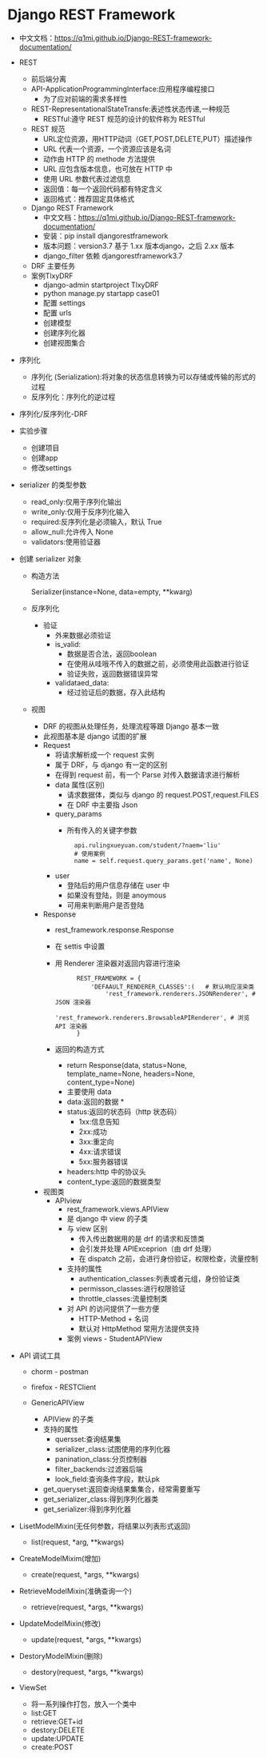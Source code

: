 # Django REST Framework
- 中文文档：https://q1mi.github.io/Django-REST-framework-documentation/
- REST
    - 前后端分离
    - API-ApplicationProgrammingInterface:应用程序编程接口
        - 为了应对前端的需求多样性
    - REST-RepresentationalStateTransfe:表述性状态传递,一种规范
        - RESTful:遵守 REST 规范的设计的软件称为 RESTful
    - REST 规范
        - URL定位资源，用HTTP动词（GET,POST,DELETE,PUT）描述操作
        - URL 代表一个资源，一个资源应该是名词
        - 动作由 HTTP 的 methode 方法提供
        - URL 应包含版本信息，也可放在 HTTP 中
        - 使用 URL 参数代表过滤信息
        - 返回值：每一个返回代码都有特定含义
        - 返回格式：推荐固定具体格式
    - Django REST Framework
        - 中文文档：https://q1mi.github.io/Django-REST-framework-documentation/
        - 安装：pip install djangorestframework
        - 版本问题：version3.7 基于 1.xx 版本django，之后 2.xx 版本
        - django_filter 依赖 djangorestframework3.7
    - DRF 主要任务
    - 案例TlxyDRF
        - django-admin startproject TlxyDRF
        - python manage.py startapp case01
        - 配置 settings
        - 配置 urls
        - 创建模型
        - 创建序列化器
        - 创建视图集合

- 序列化
    - 序列化 (Serialization):将对象的状态信息转换为可以存储或传输的形式的过程
    - 反序列化：序列化的逆过程

- 序列化/反序列化-DRF

- 实验步骤
    - 创建项目
    - 创建app
    - 修改settings

- serializer 的类型参数
    - read_only:仅用于序列化输出
    - write_only:仅用于反序列化输入
    - required:反序列化是必须输入，默认 True
    - allow_null:允许传入 None
    - validators:使用验证器

- 创建 serializer 对象
    - 构造方法

        Serializer(instance=None, data=empty, **kwarg)

    - 反序列化
        - 验证
            - 外来数据必须验证
            - is_valid:
                - 数据是否合法，返回boolean
                - 在使用从哇哦不传入的数据之前，必须使用此函数进行验证
                - 验证失败，返回数据错误异常
            - validataed_data:
                - 经过验证后的数据，存入此结构
    - 视图
        - DRF 的视图从处理任务，处理流程等跟 Django 基本一致
        - 此视图基本是 django 试图的扩展
        - Request
            - 将请求解析成一个 request 实例
            - 属于 DRF，与 django 有一定的区别
            - 在得到 request 前，有一个 Parse 对传入数据请求进行解析
            - data 属性(区别)
                - 请求数据体，类似与 django 的 request.POST,request.FILES
                - 在 DRF 中主要指 Json
            - query_params
                - 所有传入的关键字参数

                        api.rulingxueyuan.com/student/?naem='liu'
                        # 使用案例
                        name = self.request.query_params.get('name', None)
                        
            - user
                - 登陆后的用户信息存储在 user 中
                - 如果没有登陆，则是 anoymous
                - 可用来判断用户是否登陆
        - Response
            - rest_framework.response.Response
            - 在 settis 中设置
            - 用 Renderer 渲染器对返回内容进行渲染

                        REST_FRAMEWORK = {
                            'DEFAAULT_RENDERER_CLASSES':(   # 默认响应渲染类
                                'rest_framework.renderers.JSONRenderer', # JSON 渲染器
                                'rest_framework.renderers.BrowsableAPIRenderer', # 浏览 API 渲染器
                        }
                        
            - 返回的构造方式
                - return Response(data, status=None, template_name=None, headers=None, content_type=None)
                - 主要使用 data
                - data:返回的数据    *
                - status:返回的状态码（http 状态码）
                    - 1xx:信息告知
                    - 2xx:成功
                    - 3xx:重定向
                    - 4xx:请求错误
                    - 5xx:服务器错误
                - headers:http 中的协议头
                - content_type:返回的数据类型
        - 视图类
            - APIview
                - rest_framework.views.APIView
                - 是 django 中 view 的子类
                - 与 view 区别
                    - 传入传出数据用的是 drf 的请求和反馈类
                    - 会引发并处理 APIExceprion（由 drf 处理）
                    - 在 dispatch 之前，会进行身份验证，权限检查，流量控制
                - 支持的属性
                    - authentication_classes:列表或者元组，身份验证类
                    - permisson_classes:进行权限验证
                    - throttle_classes:流量控制类
                - 对 API 的访问提供了一些方便
                    - HTTP-Method + 名词
                    - 默认对 HttpMethod 常用方法提供支持
                - 案例 views - StudentAPIView
- API 调试工具
    - chorm - postman
    - firefox - RESTClient
    
    - GenericAPIView
        - APIView 的子类
        - 支持的属性
            - quersset:查询结果集
            - serializer_class:试图使用的序列化器
            - panination_class:分页控制器
            - filter_backends:过滤器后端
            - look_field:查询条件字段，默认pk
        - get_queryset:返回查询结果集集合，经常需要重写
        - get_serializer_class:得到序列化器类
        - get_serializer:得到序列化器

- LisetModelMixin(无任何参数，将结果以列表形式返回)
    - list(request, *arg, **kwargs)
- CreateModelMixim(增加)
    - create(request, *args, **kwargs)
- RetrieveModelMixin(准确查询一个)
    - retrieve(request, *args, **kwargs)
- UpdateModelMixin(修改)
    - update(request, *args, **kwargs)
- DestoryModelMixin(删除)
    - destory(request, *args, **kwargs)

- ViewSet
    - 将一系列操作打包，放入一个类中
    - list:GET
    - retrieve:GET+id
    - destory:DELETE
    - update:UPDATE
    - create:POST